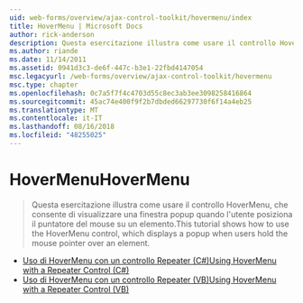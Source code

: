 ```yaml
---
uid: web-forms/overview/ajax-control-toolkit/hovermenu/index
title: HoverMenu | Microsoft Docs
author: rick-anderson
description: Questa esercitazione illustra come usare il controllo HoverMenu, che consente di visualizzare una finestra popup quando l'utente posiziona il puntatore del mouse su un elemento.
ms.author: riande
ms.date: 11/14/2011
ms.assetid: 0941d3c3-de6f-447c-b3e1-22fbd4147054
msc.legacyurl: /web-forms/overview/ajax-control-toolkit/hovermenu
msc.type: chapter
ms.openlocfilehash: 0c7a5f7f4c4703d55c8ec3ab3ee3098258416864
ms.sourcegitcommit: 45ac74e400f9f2b7dbded66297730f6f14a4eb25
ms.translationtype: MT
ms.contentlocale: it-IT
ms.lasthandoff: 08/16/2018
ms.locfileid: "48255025"
---
```

<a name="hovermenu"></a><span data-ttu-id="79135-103">HoverMenu</span><span class="sxs-lookup"><span data-stu-id="79135-103">HoverMenu</span></span>
====================
> <span data-ttu-id="79135-104">Questa esercitazione illustra come usare il controllo HoverMenu, che consente di visualizzare una finestra popup quando l'utente posiziona il puntatore del mouse su un elemento.</span><span class="sxs-lookup"><span data-stu-id="79135-104">This tutorial shows how to use the HoverMenu control, which displays a popup when users hold the mouse pointer over an element.</span></span>


- [<span data-ttu-id="79135-105">Uso di HoverMenu con un controllo Repeater (C#)</span><span class="sxs-lookup"><span data-stu-id="79135-105">Using HoverMenu with a Repeater Control (C#)</span></span>](using-hovermenu-with-a-repeater-control-cs.md)
- [<span data-ttu-id="79135-106">Uso di HoverMenu con un controllo Repeater (VB)</span><span class="sxs-lookup"><span data-stu-id="79135-106">Using HoverMenu with a Repeater Control (VB)</span></span>](using-hovermenu-with-a-repeater-control-vb.md)
